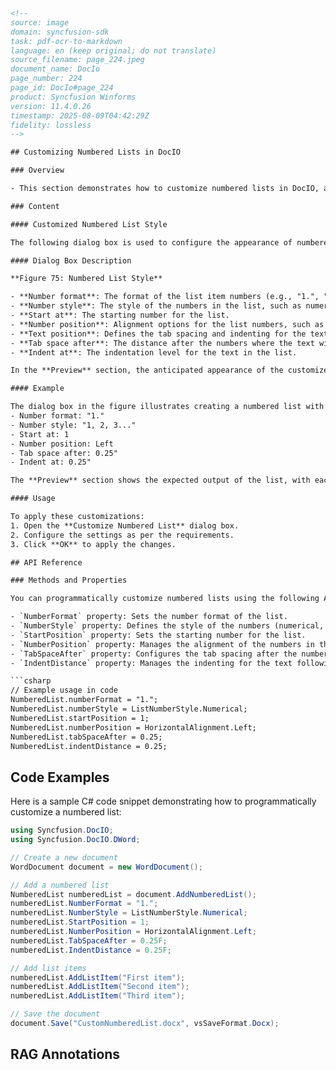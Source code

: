 ```html
<!--
source: image
domain: syncfusion-sdk
task: pdf-ocr-to-markdown
language: en (keep original; do not translate)
source_filename: page_224.jpeg
document_name: DocIo
page_number: 224
page_id: DocIo#page_224
product: Syncfusion Winforms
version: 11.4.0.26
timestamp: 2025-08-09T04:42:29Z
fidelity: lossless
-->

## Customizing Numbered Lists in DocIO

### Overview

- This section demonstrates how to customize numbered lists in DocIO, allowing users to define number styles, positions, and text formatting for lists in documents.

### Content

#### Customized Numbered List Style

The following dialog box is used to configure the appearance of numbered lists in your documents. It provides options to customize various aspects of the list, including number formatting, position, and text alignment.

#### Dialog Box Description

**Figure 75: Numbered List Style**

- **Number format**: The format of the list item numbers (e.g., "1.", "a.", etc.).
- **Number style**: The style of the numbers in the list, such as numerical (1, 2, 3...) or alphabetical (a, b, c...).
- **Start at**: The starting number for the list.
- **Number position**: Alignment options for the list numbers, such as left, right, or center.
- **Text position**: Defines the tab spacing and indenting for the text following the list numbers.
- **Tab space after**: The distance after the numbers where the text will begin.
- **Indent at**: The indentation level for the text in the list.

In the **Preview** section, the anticipated appearance of the customized numbered list is displayed, showing the alignment and spacing applied.

#### Example

The dialog box in the figure illustrates creating a numbered list with the following customizations:
- Number format: "1."
- Number style: "1, 2, 3..."
- Start at: 1
- Number position: Left
- Tab space after: 0.25"
- Indent at: 0.25"

The **Preview** section shows the expected output of the list, with each item numbered consecutively, followed by a 0.25-inch tab space and indented 0.25 inches.

#### Usage

To apply these customizations:
1. Open the **Customize Numbered List** dialog box.
2. Configure the settings as per the requirements.
3. Click **OK** to apply the changes.

## API Reference

### Methods and Properties

You can programmatically customize numbered lists using the following APIs:

- `NumberFormat` property: Sets the number format of the list.
- `NumberStyle` property: Defines the style of the numbers (numerical, alphabetical, etc.).
- `StartPosition` property: Sets the starting number for the list.
- `NumberPosition` property: Manages the alignment of the numbers in the list.
- `TabSpaceAfter` property: Configures the tab spacing after the numbers.
- `IndentDistance` property: Manages the indenting for the text following the numbers.

```csharp
// Example usage in code
NumberedList.numberFormat = "1.";
NumberedList.numberStyle = ListNumberStyle.Numerical;
NumberedList.startPosition = 1;
NumberedList.numberPosition = HorizontalAlignment.Left;
NumberedList.tabSpaceAfter = 0.25;
NumberedList.indentDistance = 0.25;
```

## Code Examples

Here is a sample C# code snippet demonstrating how to programmatically customize a numbered list:

```csharp
using Syncfusion.DocIO;
using Syncfusion.DocIO.DWord;

// Create a new document
WordDocument document = new WordDocument();

// Add a numbered list
NumberedList numberedList = document.AddNumberedList();
numberedList.NumberFormat = "1.";
numberedList.NumberStyle = ListNumberStyle.Numerical;
numberedList.StartPosition = 1;
numberedList.NumberPosition = HorizontalAlignment.Left;
numberedList.TabSpaceAfter = 0.25F;
numberedList.IndentDistance = 0.25F;

// Add list items
numberedList.AddListItem("First item");
numberedList.AddListItem("Second item");
numberedList.AddListItem("Third item");

// Save the document
document.Save("CustomNumberedList.docx", vsSaveFormat.Docx);
```

## RAG Annotations

<!-- tags: [syncfusion, winforms, numbered lists, customization, DocIO, version:11.4.0.26] keywords: [customization, numbered lists, number format, number style, position, DocIO, Syncfusion] -->
```